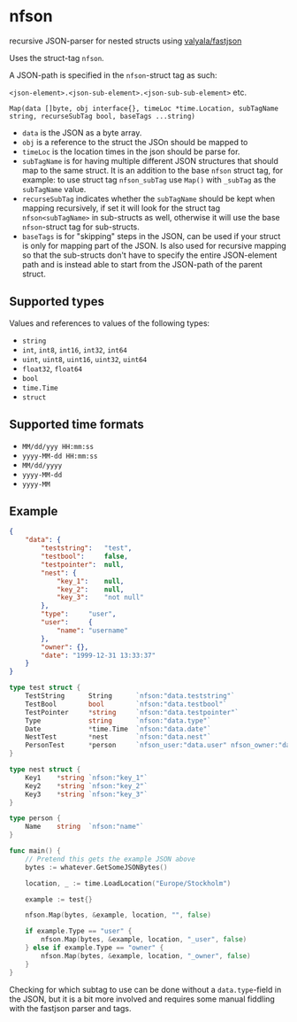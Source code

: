 # nfson
recursive JSON-parser for nested structs using [valyala/fastjson](https://github.com/valyala/fastjson)

Uses the struct-tag `nfson`.

A JSON-path is specified in the `nfson`-struct tag as such:

`<json-element>.<json-sub-element>.<json-sub-sub-element>` etc.

```
Map(data []byte, obj interface{}, timeLoc *time.Location, subTagName string, recurseSubTag bool, baseTags ...string)
```

- `data` is the JSON as a byte array.
- `obj` is a reference to the struct the JSOn should be mapped to
- `timeLoc` is the location times in the json should be parse for.
- `subTagName` is for having multiple different JSON structures that should map to the same struct. It is an addition to the base `nfson` struct tag, for example: to use struct tag `nfson_subTag` use `Map()` with `_subTag` as the `subTagName` value.
- `recurseSubTag` indicates whether the `subTagName` should be kept when mapping recursively, if set it will look for the struct tag `nfson<subTagName>` in sub-structs as well, otherwise it will use the base `nfson`-struct tag for sub-structs.
- `baseTags` is for "skipping" steps in the JSON, can be used if your struct is only for mapping part of the JSON. Is also used for recursive mapping so that the sub-structs don't have to specify the entire JSON-element path and is instead able to start from the JSON-path of the parent struct.

## Supported types

Values and references to values of the following types:

- `string`
- `int`, `int8`, `int16`, `int32`, `int64`
- `uint`, `uint8`, `uint16`, `uint32`, `uint64`
- `float32`, `float64`
- `bool`
- `time.Time`
- `struct`

## Supported time formats

- `MM/dd/yyy HH:mm:ss`
- `yyyy-MM-dd HH:mm:ss`
- `MM/dd/yyyy`
- `yyyy-MM-dd`
- `yyyy-MM`


## Example
```json
{
    "data": {
        "teststring":   "test",
        "testbool":     false,
        "testpointer":  null,
        "nest": {
            "key_1":    null,
            "key_2":    null,
            "key_3":    "not null"
        },
        "type":     "user",
        "user":     {
            "name": "username"
        },
        "owner": {},
        "date": "1999-12-31 13:33:37"
    }
}
```

```go
type test struct {
    TestString      String      `nfson:"data.teststring"`
    TestBool        bool        `nfson:"data.testbool"`
    TestPointer     *string     `nfson:"data.testpointer"`
    Type            string      `nfson:"data.type"`
    Date            *time.Time  `nfson:"data.date"`
    NestTest        *nest       `nfson:"data.nest"`
    PersonTest      *person     `nfson_user:"data.user" nfson_owner:"data.owner"`
}

type nest struct { 
    Key1    *string `nfson:"key_1"`
    Key2    *string `nfson:"key_2"`
    Key3    *string `nfson:"key_3"`
}

type person {
    Name    string  `nfson:"name"`
}

func main() {
    // Pretend this gets the example JSON above
    bytes := whatever.GetSomeJSONBytes()

    location, _ := time.LoadLocation("Europe/Stockholm")

    example := test{}

    nfson.Map(bytes, &example, location, "", false)

    if example.Type == "user" {
        nfson.Map(bytes, &example, location, "_user", false)
    } else if example.Type == "owner" {
        nfson.Map(bytes, &example, location, "_owner", false)
    }
}
```

Checking for which subtag to use can be done without a `data.type`-field in the JSON, but it is a bit more involved and requires some manual fiddling with the fastjson parser and tags.
